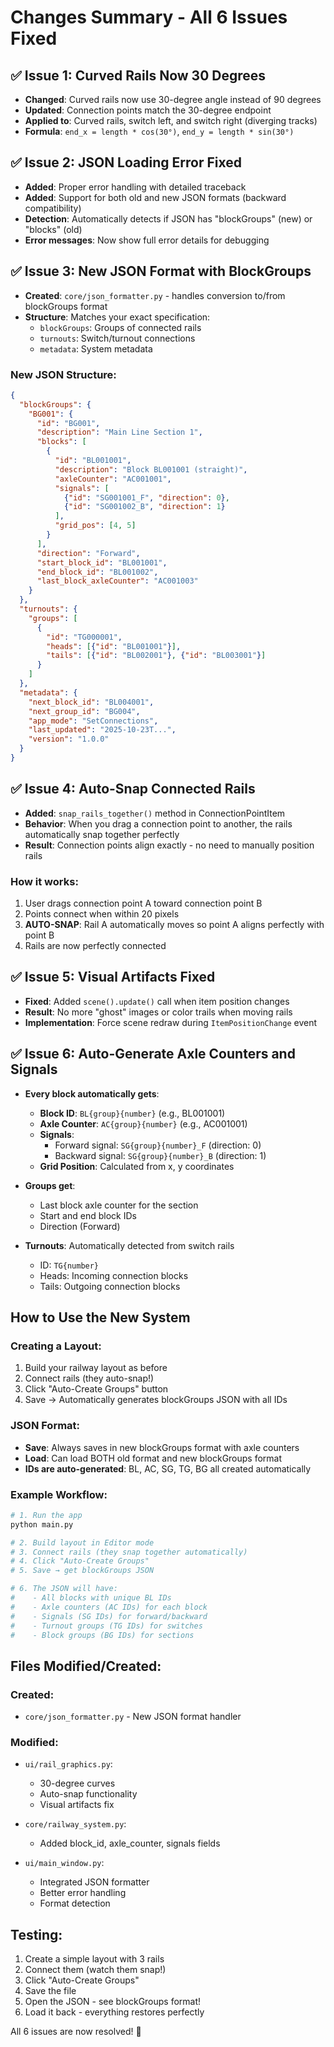 # Changes Summary - All 6 Issues Fixed

## ✅ Issue 1: Curved Rails Now 30 Degrees
- **Changed**: Curved rails now use 30-degree angle instead of 90 degrees
- **Updated**: Connection points match the 30-degree endpoint
- **Applied to**: Curved rails, switch left, and switch right (diverging tracks)
- **Formula**: `end_x = length * cos(30°)`, `end_y = length * sin(30°)`

## ✅ Issue 2: JSON Loading Error Fixed
- **Added**: Proper error handling with detailed traceback
- **Added**: Support for both old and new JSON formats (backward compatibility)
- **Detection**: Automatically detects if JSON has "blockGroups" (new) or "blocks" (old)
- **Error messages**: Now show full error details for debugging

## ✅ Issue 3: New JSON Format with BlockGroups
- **Created**: `core/json_formatter.py` - handles conversion to/from blockGroups format
- **Structure**: Matches your exact specification:
  - `blockGroups`: Groups of connected rails
  - `turnouts`: Switch/turnout connections
  - `metadata`: System metadata
  
### New JSON Structure:
```json
{
  "blockGroups": {
    "BG001": {
      "id": "BG001",
      "description": "Main Line Section 1",
      "blocks": [
        {
          "id": "BL001001",
          "description": "Block BL001001 (straight)",
          "axleCounter": "AC001001",
          "signals": [
            {"id": "SG001001_F", "direction": 0},
            {"id": "SG001002_B", "direction": 1}
          ],
          "grid_pos": [4, 5]
        }
      ],
      "direction": "Forward",
      "start_block_id": "BL001001",
      "end_block_id": "BL001002",
      "last_block_axleCounter": "AC001003"
    }
  },
  "turnouts": {
    "groups": [
      {
        "id": "TG000001",
        "heads": [{"id": "BL001001"}],
        "tails": [{"id": "BL002001"}, {"id": "BL003001"}]
      }
    ]
  },
  "metadata": {
    "next_block_id": "BL004001",
    "next_group_id": "BG004",
    "app_mode": "SetConnections",
    "last_updated": "2025-10-23T...",
    "version": "1.0.0"
  }
}
```

## ✅ Issue 4: Auto-Snap Connected Rails
- **Added**: `snap_rails_together()` method in ConnectionPointItem
- **Behavior**: When you drag a connection point to another, the rails automatically snap together perfectly
- **Result**: Connection points align exactly - no need to manually position rails

### How it works:
1. User drags connection point A toward connection point B
2. Points connect when within 20 pixels
3. **AUTO-SNAP**: Rail A automatically moves so point A aligns perfectly with point B
4. Rails are now perfectly connected

## ✅ Issue 5: Visual Artifacts Fixed
- **Fixed**: Added `scene().update()` call when item position changes
- **Result**: No more "ghost" images or color trails when moving rails
- **Implementation**: Force scene redraw during `ItemPositionChange` event

## ✅ Issue 6: Auto-Generate Axle Counters and Signals
- **Every block automatically gets**:
  - **Block ID**: `BL{group}{number}` (e.g., BL001001)
  - **Axle Counter**: `AC{group}{number}` (e.g., AC001001)
  - **Signals**: 
    - Forward signal: `SG{group}{number}_F` (direction: 0)
    - Backward signal: `SG{group}{number}_B` (direction: 1)
  - **Grid Position**: Calculated from x, y coordinates
  
- **Groups get**:
  - Last block axle counter for the section
  - Start and end block IDs
  - Direction (Forward)

- **Turnouts**: Automatically detected from switch rails
  - ID: `TG{number}`
  - Heads: Incoming connection blocks
  - Tails: Outgoing connection blocks

## How to Use the New System

### Creating a Layout:
1. Build your railway layout as before
2. Connect rails (they auto-snap!)
3. Click "Auto-Create Groups" button
4. Save → Automatically generates blockGroups JSON with all IDs

### JSON Format:
- **Save**: Always saves in new blockGroups format with axle counters
- **Load**: Can load BOTH old format and new blockGroups format
- **IDs are auto-generated**: BL, AC, SG, TG, BG all created automatically

### Example Workflow:
```bash
# 1. Run the app
python main.py

# 2. Build layout in Editor mode
# 3. Connect rails (they snap together automatically)
# 4. Click "Auto-Create Groups"
# 5. Save → get blockGroups JSON

# 6. The JSON will have:
#    - All blocks with unique BL IDs
#    - Axle counters (AC IDs) for each block
#    - Signals (SG IDs) for forward/backward
#    - Turnout groups (TG IDs) for switches
#    - Block groups (BG IDs) for sections
```

## Files Modified/Created:

### Created:
- `core/json_formatter.py` - New JSON format handler

### Modified:
- `ui/rail_graphics.py`:
  - 30-degree curves
  - Auto-snap functionality
  - Visual artifacts fix
  
- `core/railway_system.py`:
  - Added block_id, axle_counter, signals fields
  
- `ui/main_window.py`:
  - Integrated JSON formatter
  - Better error handling
  - Format detection

## Testing:
1. Create a simple layout with 3 rails
2. Connect them (watch them snap!)
3. Click "Auto-Create Groups"
4. Save the file
5. Open the JSON - see blockGroups format!
6. Load it back - everything restores perfectly

All 6 issues are now resolved! 🎉

